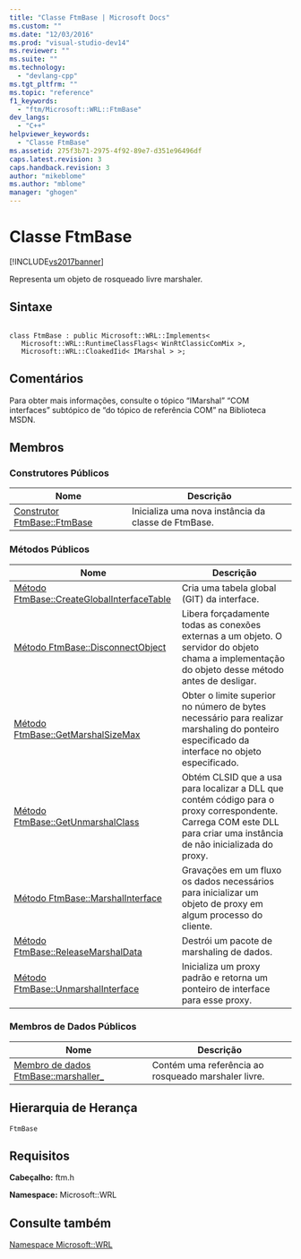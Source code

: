 ```yaml
---
title: "Classe FtmBase | Microsoft Docs"
ms.custom: ""
ms.date: "12/03/2016"
ms.prod: "visual-studio-dev14"
ms.reviewer: ""
ms.suite: ""
ms.technology: 
  - "devlang-cpp"
ms.tgt_pltfrm: ""
ms.topic: "reference"
f1_keywords: 
  - "ftm/Microsoft::WRL::FtmBase"
dev_langs: 
  - "C++"
helpviewer_keywords: 
  - "Classe FtmBase"
ms.assetid: 275f3b71-2975-4f92-89e7-d351e96496df
caps.latest.revision: 3
caps.handback.revision: 3
author: "mikeblome"
ms.author: "mblome"
manager: "ghogen"
---
```

# Classe FtmBase
[!INCLUDE[vs2017banner](../assembler/inline/includes/vs2017banner.md)]

Representa um objeto de rosqueado livre marshaler.  
  
## Sintaxe  
  
```  
  
class FtmBase : public Microsoft::WRL::Implements<  
   Microsoft::WRL::RuntimeClassFlags< WinRtClassicComMix >,   
   Microsoft::WRL::CloakedIid< IMarshal > >;  
```  
  
## Comentários  
 Para obter mais informações, consulte o tópico “IMarshal” “COM interfaces” subtópico de “do tópico de referência COM” na Biblioteca MSDN.  
  
## Membros  
  
### Construtores Públicos  
  
|Nome|Descrição|  
|----------|---------------|  
|[Construtor FtmBase::FtmBase](../windows/ftmbase-ftmbase-constructor.md)|Inicializa uma nova instância da classe de FtmBase.|  
  
### Métodos Públicos  
  
|Nome|Descrição|  
|----------|---------------|  
|[Método FtmBase::CreateGlobalInterfaceTable](../windows/ftmbase-createglobalinterfacetable-method.md)|Cria uma tabela global \(GIT\) da interface.|  
|[Método FtmBase::DisconnectObject](../windows/ftmbase-disconnectobject-method.md)|Libera forçadamente todas as conexões externas a um objeto.  O servidor do objeto chama a implementação do objeto desse método antes de desligar.|  
|[Método FtmBase::GetMarshalSizeMax](../windows/ftmbase-getmarshalsizemax-method.md)|Obter o limite superior no número de bytes necessário para realizar marshaling do ponteiro especificado da interface no objeto especificado.|  
|[Método FtmBase::GetUnmarshalClass](../windows/ftmbase-getunmarshalclass-method.md)|Obtém CLSID que a usa para localizar a DLL que contém código para o proxy correspondente.  Carrega COM este DLL para criar uma instância de não inicializada do proxy.|  
|[Método FtmBase::MarshalInterface](../Topic/FtmBase::MarshalInterface%20Method.md)|Gravações em um fluxo os dados necessários para inicializar um objeto de proxy em algum processo do cliente.|  
|[Método FtmBase::ReleaseMarshalData](../Topic/FtmBase::ReleaseMarshalData%20Method.md)|Destrói um pacote de marshaling de dados.|  
|[Método FtmBase::UnmarshalInterface](../windows/ftmbase-unmarshalinterface-method.md)|Inicializa um proxy padrão e retorna um ponteiro de interface para esse proxy.|  
  
### Membros de Dados Públicos  
  
|Nome|Descrição|  
|----------|---------------|  
|[Membro de dados FtmBase::marshaller\_](../windows/ftmbase-marshaller-data-member.md)|Contém uma referência ao rosqueado marshaler livre.|  
  
## Hierarquia de Herança  
 `FtmBase`  
  
## Requisitos  
 **Cabeçalho:** ftm.h  
  
 **Namespace:** Microsoft::WRL  
  
## Consulte também  
 [Namespace Microsoft::WRL](../windows/microsoft-wrl-namespace.md)